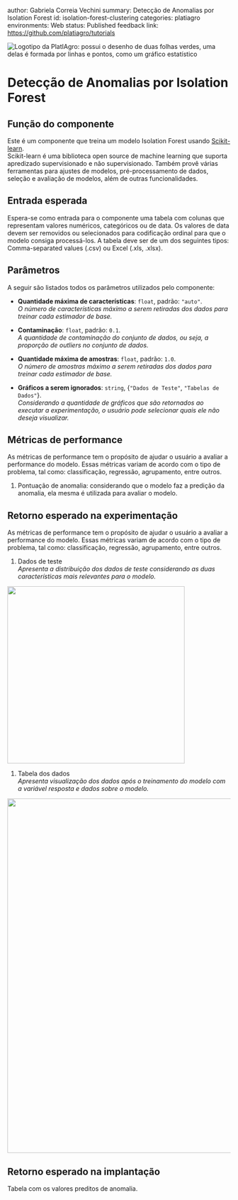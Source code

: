 author: Gabriela Correia Vechini
summary: Detecção de Anomalias por Isolation Forest
id: isolation-forest-clustering
categories: platiagro
environments: Web
status: Published
feedback link: https://github.com/platiagro/tutorials


![Logotipo da PlatIAgro: possui o desenho de duas folhas verdes, uma delas é formada por linhas e pontos, como um gráfico estatístico](img/logo.png)


# Detecção de Anomalias por Isolation Forest

## Função do componente

Este é um componente que treina um modelo Isolation Forest usando [Scikit-learn](https://scikit-learn.org/stable/modules/generated/sklearn.ensemble.IsolationForest.html). <br>
Scikit-learn é uma biblioteca open source de machine learning que suporta apredizado supervisionado e não supervisionado. Também provê várias ferramentas para ajustes de modelos, pré-processamento de dados, seleção e avaliação de modelos, além de outras funcionalidades.


## Entrada esperada

Espera-se como entrada para o componente uma tabela com colunas que representam valores numéricos, categóricos ou de data. Os valores de data devem ser removidos ou selecionados para codificação ordinal para que o modelo consiga processá-los. A tabela deve ser de um dos seguintes tipos: Comma-separated values (.csv) ou Excel (.xls, .xlsx).


## Parâmetros

A seguir são listados todos os parâmetros utilizados pelo componente:

- **Quantidade máxima de características**: `float`, padrão: `"auto"`.<br>
<em>O número de características máximo a serem retiradas dos dados para treinar cada estimador de base.</em>


- **Contaminação**: `float`, padrão: `0.1`.<br>
<em>A quantidade de contaminação do conjunto de dados, ou seja, a proporção de outliers no conjunto de dados.</em>


- **Quantidade máxima de amostras**: `float`, padrão: `1.0`.<br>
<em>O número de amostras máximo a serem retiradas dos dados para treinar cada estimador de base.</em>


- **Gráficos a serem ignorados**: `string`, {`"Dados de Teste"`, `"Tabelas de Dados"`}.<br>
<em>Considerando a quantidade de gráficos que são retornados ao executar a experimentação, o usuário pode selecionar quais ele não deseja visualizar.</em>


## Métricas de performance

As métricas de performance tem o propósito de ajudar o usuário a avaliar a performance do modelo. Essas métricas variam de acordo com o tipo de problema, tal como: classificação, regressão, agrupamento, entre outros.

1. Pontuação de anomalia: considerando que o modelo faz a predição da anomalia, ela mesma é utilizada para avaliar o modelo.


## Retorno esperado na experimentação

As métricas de performance tem o propósito de ajudar o usuário a avaliar a performance do modelo. Essas métricas variam de acordo com o tipo de problema, tal como: classificação, regressão, agrupamento, entre outros.

1. Dados de teste<br> <em> Apresenta a distribuição dos dados de teste considerando as duas características mais relevantes para o modelo.</em>
<img src="img/clustering/clustering_data_isolation.png" width="400">

1. Tabela dos dados<br> <em>Apresenta visualização dos dados após o treinamento do modelo com a variável resposta e dados sobre o modelo.</em>
<img src="img/table.png" width="800">


## Retorno esperado na implantação

Tabela com os valores preditos de anomalia.